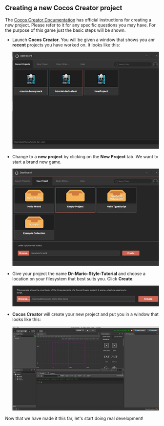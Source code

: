 ## Creating a new Cocos Creator project
The [Cocos Creator Documentation](http://www.cocos2d-x.org/docs/creator/en/getting-started/hello-world.html) has official instructions for creating a new project. Please refer to it for any specific questions you may have. For the purpose of this game just the basic steps will be shown.

* Launch __Cocos Creator__. You will be given a window that shows you anr __recent__ projects you have worked on. It looks like this:

  ![](img/recent_projects_window.png)

* Change to a __new project__ by clicking on the __New Project__ tab. We want to start a brand new game.

  ![](img/new_projects_window.png)

* Give your project the name __Dr-Mario-Style-Tutorial__ and choose a location on your filesystem that best suits you. Click __Create__.

  ![](img/new_path.png)

* __Cocos Creator__ will create your new project and put you in a window that looks like this:

  ![](img/main_window.png)

Now that we have made it this far, let's start doing real development!
